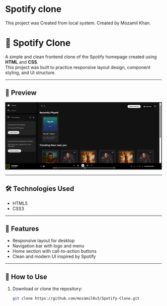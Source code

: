 # Spotify clone

This project was Created from local system.
Created by Mozamil Khan.

# 🎵 Spotify Clone

A simple and clean frontend clone of the Spotify homepage created using **HTML** and **CSS**.  
This project was built to practice responsive layout design, component styling, and UI structure.

---

## 📸 Preview

![Spotify Clone Screenshot](Screenshot%202025-07-02%20150714.png)

---

## 🛠️ Technologies Used

- HTML5  
- CSS3  

---

## 📂 Features

- Responsive layout for desktop  
- Navigation bar with logo and menu  
- Home section with call-to-action buttons  
- Clean and modern UI inspired by Spotify  

---

## 🚀 How to Use

1. Download or clone the repository:
   ```bash
   git clone https://github.com/mozamil0v3/Spotify-Clone.git